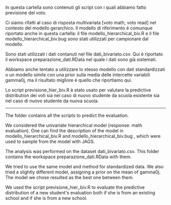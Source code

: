 In  questa cartella sono contenuti gli script con i quali abbiamo fatto previsione del voto.

Ci siamo rifatti al caso di risposta multivariata [voto math, voto read] nel contesto del modello gerarchico.
Il modello di riferimento è comunque riportato anche in questa cartella: il file modello_hierarchical_biv.R e il file
modello_hierarchical_biv.bug sono stati utilizzati per campionare dal modello.

Sono stati utilizzati i dati contanuti nel file dati_bivariato.csv. Qui è riportato il workspace preparazione_dati.RData 
nel quale i dati sono già sistemati.

Abbiamo anche tentato a utilizzare lo stesso modello con dati standardizzati o un modello simile con una prior 
sulla media delle intercette variabili gamma0j, ma il risultato migliore è quello che riportiamo qui.

Lo script previsione_hier_biv.R è stato usato per valutare la predictive distribution dei voti sia nel caso di 
nuovo studente da scuola esistente sia nel caso di nuovo studente da nuova scuola.

--------------------------------------------------------------------------

The folder contains all the scripts to predict the evaluation.

We considered the univariate hierarchical model (response: math evaluation).
One can find the description of the model in modello_hierarchical_biv.R and
modello_hierarchical_biv.bug , which were used to sample from the model with JAGS.

The analysis was performed on the dataset dati_bivariato.csv. 
This folder contains the workspace preparazione_dati.RData with them.

We tried to use the same model and method for standardized data. We also tried a slightly different model, assigning a prior on the mean of gamma0j.
The model we chose resulted as the best one between them.

We used the script previsione_hier_biv.R to evaluate the predictive distribution of a new student's evaluation 
both if she is from an existing school and if she is from a new school.


